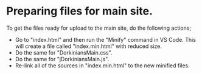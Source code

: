 # Preparing files for main site.

To get the files ready for upload to the main site, do the following actions;

- Go to "index.html" and then run the "Minify" command in VS Code. This will create a file called "index.min.html" with reduced size.
- Do the same for "DorkiniansMain.css".
- Do the same for "jDorkiniansMain.js".
- Re-link all of the sources in "index.min.html" to the new minified files.